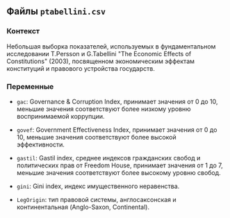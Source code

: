 ## Файлы `ptabellini.csv`

### Контекст

Небольшая выборка показателей, используемых в фундаментальном исследовании T.Persson и G.Tabellini "The Economic Effects of Constitutions" (2003),
посвященном экономическим эффектам конституций и правового устройства государств.

### Переменные

* `gac`: Governance & Corruption Index, принимает значения от 0 до 10, меньшие значения соответствуют более низкому уровню воспринимаемой коррупции.

* `govef`: Government Effectiveness Index, принимает значения от 0 до 10, меньшие значения соответствуют более высокой эффективности.

*  `gastil`: Gastil index, среднее индексов гражданских свобод и политических прав от Freedom House,
принимает значения от 1 до 7, меньшие значения соответствуют более высокому уровню свобод.

*  `gini`: Gini index, индекс имущественного неравенства.

* `LegOrigin`: тип правовой системы, англосаксонская и континентальная (Anglo-Saxon, Continental).
